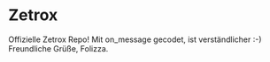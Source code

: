 # Zetrox
Offizielle Zetrox Repo!
Mit on_message gecodet, ist verständlicher :-)
Freundliche Grüße, Folizza.
